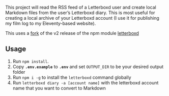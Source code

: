 This project will read the RSS feed of a Letterboxd user and create local Markdown files from the user’s Letterboxd diary. This is most useful for creating a local archive of your Letterboxd account (I use it for publishing my film log to my Eleventy-based website).

This uses a [fork](https://github.com/dirtystylus/letterboxd) of the v2 release of the npm module [letterboxd](https://www.npmjs.com/package/letterboxd)

## Usage

1. Run `npm install`.
2. Copy **`.env.example`** to **`.env`** and set `OUTPUT_DIR` to be your desired output folder
3. Run `npm i -g` to install the `letterboxd` command globally
4. Run `letterboxd diary -a [account name]` with the letterboxd account name that you want to convert to Markdown

